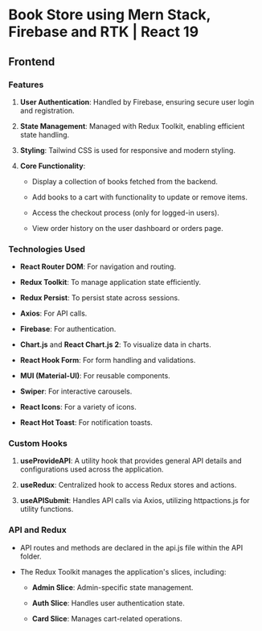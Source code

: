 # Book Store using Mern Stack, Firebase and RTK | React 19

Frontend
--------

### Features

1.  **User Authentication**: Handled by Firebase, ensuring secure user login and registration.
    
2.  **State Management**: Managed with Redux Toolkit, enabling efficient state handling.
    
3.  **Styling**: Tailwind CSS is used for responsive and modern styling.
    
4.  **Core Functionality**:
    
    *   Display a collection of books fetched from the backend.
        
    *   Add books to a cart with functionality to update or remove items.
        
    *   Access the checkout process (only for logged-in users).
        
    *   View order history on the user dashboard or orders page.
        

### Technologies Used

*   **React Router DOM**: For navigation and routing.
    
*   **Redux Toolkit**: To manage application state efficiently.
    
*   **Redux Persist**: To persist state across sessions.
    
*   **Axios**: For API calls.
    
*   **Firebase**: For authentication.
    
*   **Chart.js** and **React Chart.js 2**: To visualize data in charts.
    
*   **React Hook Form**: For form handling and validations.
    
*   **MUI (Material-UI)**: For reusable components.
    
*   **Swiper**: For interactive carousels.
    
*   **React Icons**: For a variety of icons.
    
*   **React Hot Toast**: For notification toasts.
    

### Custom Hooks

1.  **useProvideAPI**: A utility hook that provides general API details and configurations used across the application.
    
2.  **useRedux**: Centralized hook to access Redux stores and actions.
    
3.  **useAPISubmit**: Handles API calls via Axios, utilizing httpactions.js for utility functions.
    

### API and Redux

*   API routes and methods are declared in the api.js file within the API folder.
    
*   The Redux Toolkit manages the application's slices, including:
    
    *   **Admin Slice**: Admin-specific state management.
        
    *   **Auth Slice**: Handles user authentication state.
        
    *   **Card Slice**: Manages cart-related operations.
 
